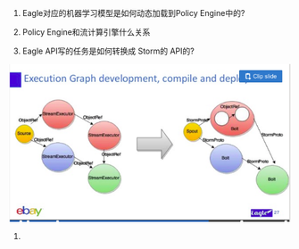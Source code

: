 1. Eagle对应的机器学习模型是如何动态加载到Policy Engine中的?
2. Policy Engine和流计算引擎什么关系

1. Eagle API写的任务是如何转换成 Storm的 API的?

![](/assets/import.png)

1. 


